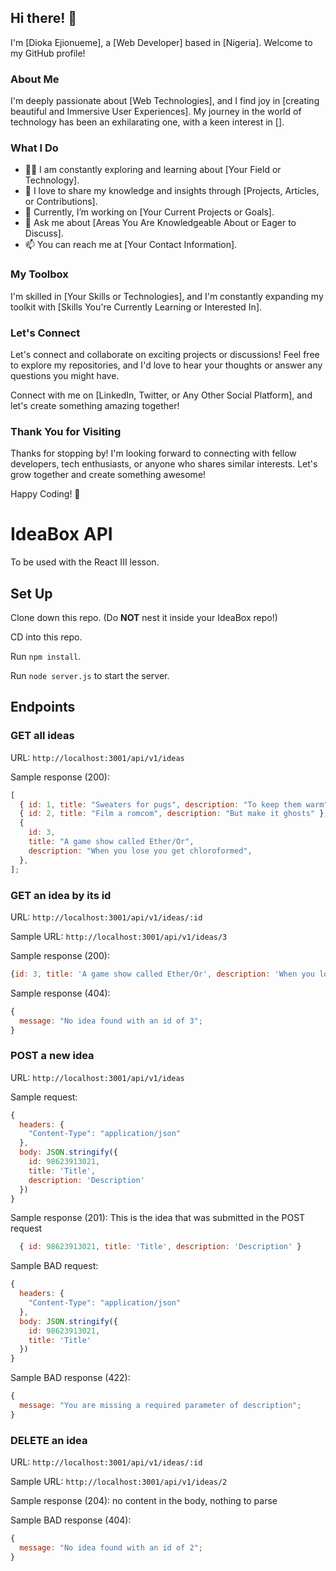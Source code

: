 ## Hi there! 👋

I'm [Dioka Ejionueme], a [Web Developer] based in [Nigeria]. Welcome to my GitHub profile!

### About Me

I'm deeply passionate about [Web Technologies], and I find joy in [creating beautiful and Immersive User Experiences]. My journey in the world of technology has been an exhilarating one, with a keen interest in [].

### What I Do

- 👨‍💻 I am constantly exploring and learning about [Your Field or Technology].
- 🌱 I love to share my knowledge and insights through [Projects, Articles, or Contributions].
- 🔭 Currently, I’m working on [Your Current Projects or Goals].
- 💬 Ask me about [Areas You Are Knowledgeable About or Eager to Discuss].
- 📫 You can reach me at [Your Contact Information].

### My Toolbox

I'm skilled in [Your Skills or Technologies], and I'm constantly expanding my toolkit with [Skills You're Currently Learning or Interested In].

### Let's Connect

Let's connect and collaborate on exciting projects or discussions! Feel free to explore my repositories, and I'd love to hear your thoughts or answer any questions you might have.

Connect with me on [LinkedIn, Twitter, or Any Other Social Platform], and let's create something amazing together!

### Thank You for Visiting

Thanks for stopping by! I'm looking forward to connecting with fellow developers, tech enthusiasts, or anyone who shares similar interests. Let's grow together and create something awesome!

Happy Coding! 🚀

# IdeaBox API

To be used with the React III lesson.

## Set Up

Clone down this repo. (Do **NOT** nest it inside your IdeaBox repo!)

CD into this repo.

Run `npm install`.

Run `node server.js` to start the server.

## Endpoints

### GET all ideas

URL: `http://localhost:3001/api/v1/ideas`

Sample response (200):

```js
[
  { id: 1, title: "Sweaters for pugs", description: "To keep them warm" },
  { id: 2, title: "Film a romcom", description: "But make it ghosts" },
  {
    id: 3,
    title: "A game show called Ether/Or",
    description: "When you lose you get chloroformed",
  },
];
```

### GET an idea by its id

URL: `http://localhost:3001/api/v1/ideas/:id`

Sample URL: `http://localhost:3001/api/v1/ideas/3`

Sample response (200):

```js
{id: 3, title: 'A game show called Ether/Or', description: 'When you lose you get chloroformed'}
```

Sample response (404):

```js
{
  message: "No idea found with an id of 3";
}
```

### POST a new idea

URL: `http://localhost:3001/api/v1/ideas`

Sample request:

```js
{
  headers: {
    "Content-Type": "application/json"
  },
  body: JSON.stringify({
    id: 98623913021,
    title: 'Title',
    description: 'Description'
  })
}
```

Sample response (201): This is the idea that was submitted in the POST request

```js
  { id: 98623913021, title: 'Title', description: 'Description' }
```

Sample BAD request:

```js
{
  headers: {
    "Content-Type": "application/json"
  },
  body: JSON.stringify({
    id: 98623913021,
    title: 'Title'
  })
}
```

Sample BAD response (422):

```js
{
  message: "You are missing a required parameter of description";
}
```

### DELETE an idea

URL: `http://localhost:3001/api/v1/ideas/:id`

Sample URL: `http://localhost:3001/api/v1/ideas/2`

Sample response (204): no content in the body, nothing to parse

Sample BAD response (404):

```js
{
  message: "No idea found with an id of 2";
}
```
